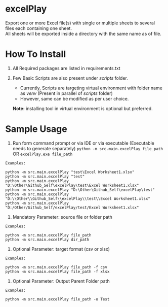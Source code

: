 # excelPlay
Export one or more Excel file(s) with single or multiple sheets to several files each containing one sheet.
<BR>All sheets will be exported inside a directory with the same name as of file. 

# How To Install

1. All Required packages are listed in requirements.txt
1. Few Basic Scripts are also present under <i>scripts</i> folder.
   - Currently, Scripts are targeting virtual environment with folder name as <i>venv</i> (Present in parallel of <i>scripts</i> folder)
   - However, same can be modified as per user choice.
   
    **Note:** installing tool in virtual environment is optional but preferred.

# Sample Usage
1. Run form command prompt or via IDE or via executable (Executable needs to generate separately) 
`python -m src.main.excelPlay file_path` OR `excelPlay.exe file_path`
```
Examples:

python -m src.main.excelPlay "test\Excel Worksheet1.xlsx"
python -m src.main.excelPlay "test"
python -m src.main.excelPlay "D:\Other\Github_Self\excelPlay\test\Excel Worksheet1.xlsx"
python -m src.main.excelPlay "D:\Other\Github_Self\excelPlay\test"
python -m src.main.excelPlay "D:\\Other\\Github_Self\\excelPlay\\test\\Excel Worksheet1.xlsx"
python -m src.main.excelPlay "D:/Other/Github_Self/excelPlay/test/Excel Worksheet1.xlsx"
```
1. Mandatory Parameter: source file or folder path
```
Examples:

python -m src.main.excelPlay file_path
python -m src.main.excelPlay dir_path
```
1. Optional Parameter: target format (csv or xlsx)
```
Examples:

python -m src.main.excelPlay file_path -f csv
python -m src.main.excelPlay file_path -f xlsx
```
1. Optional Parameter: Output Parent Folder path
```
Examples:

python -m src.main.excelPlay file_path -o Test
```
